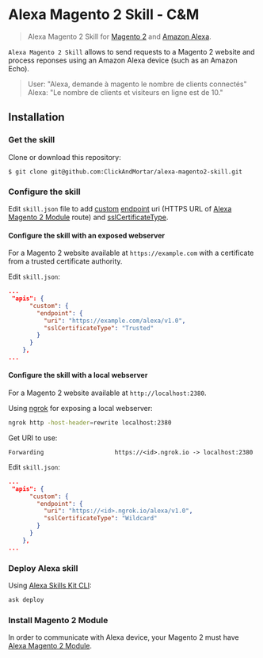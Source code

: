 # Alexa Magento 2 Skill - C&M

> Alexa Magento 2 Skill for [Magento 2](https://magento.com/home-page) and
> [Amazon Alexa](https://developer.amazon.com/alexa).

`Alexa Magento 2 Skill` allows to send requests to a Magento 2 website and
 process reponses using an Amazon Alexa device (such as an Amazon Echo).

> User: "Alexa, demande à magento le nombre de clients connectés"\
> Alexa: "Le nombre de clients et visiteurs en ligne est de 10."

## Installation

### Get the skill

Clone or download this repository:

```
$ git clone git@github.com:ClickAndMortar/alexa-magento2-skill.git
```

### Configure the skill

Edit `skill.json` file to add 
[custom](https://developer.amazon.com/docs/smapi/skill-manifest.html#custom)
[endpoint](https://developer.amazon.com/docs/smapi/skill-manifest.html#endpoint-4)
uri (HTTPS URL of [Alexa Magento 2 Module](https://github.com/ClickAndMortar/magento2-module-alexa) route) and
[sslCertificateType](https://developer.amazon.com/docs/smapi/skill-manifest.html#sslCertificateType-enumeration).

#### Configure the skill with an exposed webserver

For a Magento 2 website available at `https://example.com`
with a certificate from a trusted certificate authority.

Edit `skill.json`:

```json
...
 "apis": {
      "custom": {
        "endpoint": {
          "uri": "https://example.com/alexa/v1.0",
          "sslCertificateType": "Trusted"
        }
      }
    },
...
```

#### Configure the skill with a local webserver

For a Magento 2 website available at `http://localhost:2380`.

Using [ngrok](https://ngrok.com/) for exposing a local webserver:

```bash
ngrok http -host-header=rewrite localhost:2380
```

Get URI to use:

```
Forwarding                    https://<id>.ngrok.io -> localhost:2380 
```

Edit `skill.json`:

```json
...
 "apis": {
      "custom": {
        "endpoint": {
          "uri": "https://<id>.ngrok.io/alexa/v1.0",
          "sslCertificateType": "Wildcard"
        }
      }
    },
...
```

### Deploy Alexa skill

Using [Alexa Skills Kit CLI](https://developer.amazon.com/docs/smapi/quick-start-alexa-skills-kit-command-line-interface.html):

```bash
ask deploy
```
### Install Magento 2 Module

In order to communicate with Alexa device, your Magento 2 must have [Alexa Magento 2 Module](https://github.com/ClickAndMortar/alexa-magento2-module#alexa-magento-2-module).
